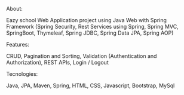 About:

Eazy school Web Application project using Java Web with Spring Framework (Spring Security, Rest Services using Spring, Spring MVC, SpringBoot, Thymeleaf, Spring JDBC, Spring Data JPA, Spring AOP)

Features:

CRUD,
Pagination and Sorting,
Validation (Authentication and Authorization),
REST APIs,
Login / Logout

Tecnologies: 

Java,
JPA,
Maven,
Spring,
HTML,
CSS,
Javascript,
Bootstrap,
MySql
